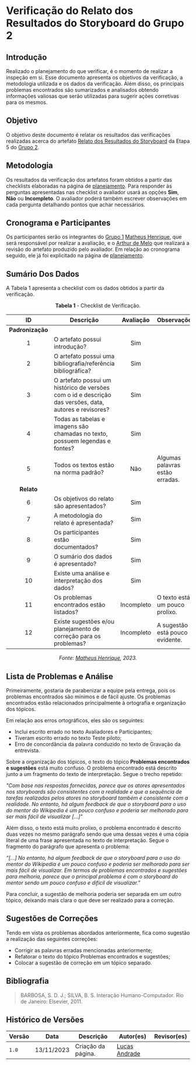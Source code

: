 # Verificação do Relato dos Resultados do Storyboard do Grupo 2

## Introdução

Realizado o planejamento do que verificar, é o momento de realizar a inspeção em si. Esse documento apresenta os objetivos da verificação, a metodologia utilizada e os dados da verificação. Além disso, os principais problemas encontrados são sumarizados e analisados obtendo informações valiosas que serão utilizadas para sugerir ações corretivas para os mesmos.

## Objetivo

O objetivo deste documento é relatar os resultados das verificações realizadas acerca do artefato [Relato dos Resultados do Storyboard](https://interacao-humano-computador.github.io/2023.1-Wikipedia/design-avaliacao-desenvolvimento/nivel1/storyboard/relatoDosResultadosStoryBoard/) da Etapa 5 do [Grupo 2](https://github.com/Interacao-Humano-Computador/2023.1-Wikipedia).

## Metodologia

Os resultados da verificação dos artefatos foram obtidos a partir das checklists elaboradas na página de [planejamento](../planejamento-verificacao-etapa5-grupo2). Para responder às perguntas apresentadas nas checklist o avaliador usará as opções **Sim**, **Não** ou **Incompleto**. O avaliador poderá também escrever observações em cada pergunta detalhando pontos que achar necessários.

## Cronograma e Participantes

Os participantes serão os integrantes do [Grupo 1](https://github.com/Interacao-Humano-Computador/2023.1-BilheteriaDigital) [Matheus Henrique](https://github.com/mathonaut), que será responsável por realizar a avaliação, e o [Arthur de Melo](https://github.com/arthurmlv) que realizará a revisão do artefato produzido pelo avaliador. Em relação ao cronograma seguido, ele já foi explicitado na página de [planejamento](../planejamento-verificacao-etapa5-grupo2).

## Sumário Dos Dados

A Tabela 1 apresenta a checklist com os dados obtidos a partir da verificação.

<center>

**Tabela 1** - Checklist de Verificação.

|        ID        | Descrição                                                                                              | Avaliação  | Observações                     |
| :--------------: | ------------------------------------------------------------------------------------------------------ | :--------: | ------------------------------- |
| **Padronização** |
|        1         | O artefato possui introdução?                                                                          |    Sim     |                                 |
|        2         | O artefato possui uma bibliografia/referência bibliográfica?                                           |    Sim     |                                 |
|        3         | O artefato possui um histórico de versões com o id e descrição das versões, data, autores e revisores? |    Sim     |                                 |
|        4         | Todas as tabelas e imagens são chamadas no texto, possuem legendas e fontes?                           |    Sim     |                                 |
|        5         | Todos os textos estão na norma padrão?                                                                 |    Não     | Algumas palavras estão erradas. |
|    **Relato**    |
|        6         | Os objetivos do relato são apresentados?                                                               |    Sim     |                                 |
|        7         | A metodologia do relato é apresentada?                                                                 |    Sim     |                                 |
|        8         | Os participantes estão documentados?                                                                   |    Sim     |                                 |
|        9         | O sumário dos dados é apresentado?                                                                     |    Sim     |                                 |
|        10        | Existe uma análise e interpretação dos dados?                                                          |    Sim     |                                 |
|        11        | Os problemas encontrados estão listados?                                                               | Incompleto | O texto está um pouco prolixo.  |
|        12        | Existe sugestões e/ou planejamento de correção para os problemas?                                      | Incompleto | A sugestão está pouco evidente. |

_Fonte: [Matheus Henrique](https://github.com/mathonaut), 2023._

</center>

## Lista de Problemas e Análise

Primeiramente, gostaria de parabenizar a equipe pela entrega, pois os problemas encontrados são mínimos e de fácil ajuste. Os problemas encontrados estão relacionados principalmente à ortografia e organização dos tópicos.

Em relação aos erros ortográficos, eles são os seguintes:

- Inclui escrito errado no texto Avaliadores e Participantes;
- Tiveram escrito errado no texto Teste piloto;
- Erro de concordância da palavra conduzido no texto de Gravação da entrevista.

Sobre a organização dos tópicos, o texto do tópico **Problemas encontrados e sugestões** está muito confuso. O problema encontrado está descrito junto a um fragmento do texto de interpretação. Segue o trecho repetido:

_"Com base nas respostas fornecidas, parece que os atores apresentados nos storyboards são consistentes com a realidade e que a sequência de tarefas realizadas pelos atores no storyboard também é consistente com a realidade. No entanto, há algum feedback de que o storyboard para o uso do mentor do Wikipedia é um pouco confuso e poderia ser melhorado para ser mais fácil de visualizar [...]"_

Além disso, o texto está muito prolixo, o problema encontrado é descrito duas vezes no mesmo parágrafo sendo que uma dessas vezes é uma cópia literal de uma frase apresentada no texto de interpretação. Segue o fragmento do parágrafo que apresenta o problema:

_“[…] No entanto, há algum feedback de que o storyboard para o uso do mentor do Wikipedia é um pouco confuso e poderia ser melhorado para ser mais fácil de visualizar. Em termos de problemas encontrados e sugestões para melhoria, parece que o principal problema é com o storyboard do mentor sendo um pouco confuso e difícil de visualizar.”_

Para concluir, a sugestão de melhoria poderia ser separada em um outro tópico, deixando mais clara o que deve ser realizado para a correção.

## Sugestões de Correções

Tendo em vista os problemas abordados anteriormente, fica como sugestão a realização das seguintes correções:

- Corrigir as palavras erradas mencionadas anteriormente;
- Refatorar o texto do tópico Problemas encontrados e sugestões;
- Colocar a sugestão de correção em um tópico separado.

## Bibliografia

> BARBOSA, S. D. J.; SILVA, B. S. Interação Humano-Computador. Rio de Janeiro: Elsevier, 2011.
## Histórico de Versões

| Versão | Data       | Descrição          | Autor(es)                                        | Revisor(es)                                    |
| ------ | ---------- | ------------------ | ------------------------------------------------ | ---------------------------------------------- |
| `1.0`  | 13/11/2023 | Criação da página. | [Lucas Andrade](https://github.com/lucaslobao-18) | [](https://github.com/arthurmlv) |